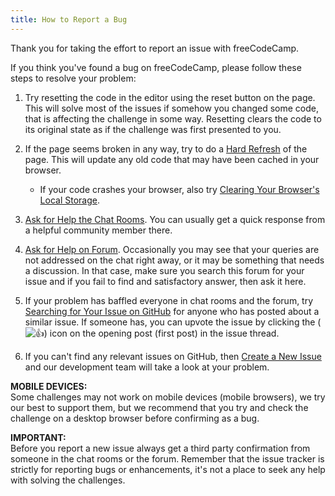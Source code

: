 ```yaml
---
title: How to Report a Bug
---
```

Thank you for taking the effort to report an issue with freeCodeCamp.

If you think you've found a bug on freeCodeCamp, please follow these steps to resolve your problem:

1.  Try resetting the code in the editor using the reset button on the page. This will solve most of the issues if somehow you changed some code, that is affecting the challenge in some way. Resetting clears the code to its original state as if the challenge was first presented to you.

2.  If the page seems broken in any way, try to do a [Hard Refresh](http://forum.freecodecamp.com/t/refresh-your-browser-cache/19365) of the page. This will update any old code that may have been cached in your browser.

    *   If your code crashes your browser, also try [Clearing Your Browser's Local Storage](http://forum.freecodecamp.com/t/removing-all-locally-stored-challenges/19129).

3.  [Ask for Help the Chat Rooms](http://forum.freecodecamp.com/t/how-to-get-help-on-gitter/19130). You can usually get a quick response from a helpful community member there.

4.  [Ask for Help on Forum](http://forum.freecodecamp.com/). Occasionally you may see that your queries are not addressed on the chat right away, or it may be something that needs a discussion. In that case, make sure you search this forum for your issue and if you fail to find and satisfactory answer, then ask it here.

5.  If your problem has baffled everyone in chat rooms and the forum, try [Searching for Your Issue on GitHub](http://forum.freecodecamp.com/t/searching-for-existing-issues-in-github/18390) for anyone who has posted about a similar issue. If someone has, you can upvote the issue by clicking the (![:thumbsup:](https://forum.freecodecamp.com/images/emoji/emoji_one/thumbsup.png?v=3 ":thumbsup:")) icon on the opening post (first post) in the issue thread.

6.  If you can't find any relevant issues on GitHub, then [Create a New Issue](http://forum.freecodecamp.com/t/creating-a-new-github-issue/18392) and our development team will take a look at your problem.

**MOBILE DEVICES:**  
Some challenges may not work on mobile devices (mobile browsers), we try our best to support them, but we recommend that you try and check the challenge on a desktop browser before confirming as a bug.

**IMPORTANT:**  
Before you report a new issue always get a third party confirmation from someone in the chat rooms or the forum. Remember that the issue tracker is strictly for reporting bugs or enhancements, it's not a place to seek any help with solving the challenges.